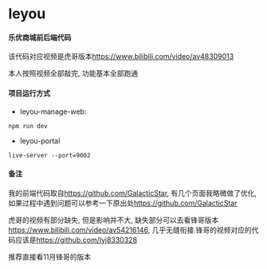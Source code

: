 # leyou
#### 乐优商城前后端代码

该代码对应视频是虎哥版本<https://www.bilibili.com/video/av48309013>

本人按照视频全部敲完, 功能基本全部跑通
#### 项目运行方式

* leyou-manage-web:

``` shell
npm run dev
```

* leyou-portal

``` shell
live-server --port=9002
```
#### 备注

我的前端代码取自<https://github.com/GalacticStar>, 有几个页面我略微做了优化, 如果过程中遇到问题可以参考一下原出处<https://github.com/GalacticStar>

虎哥的视频有部分缺失,  但是影响并不大, 缺失部分可以去看锋哥版本<https://www.bilibili.com/video/av54216146>, 几乎无缝衔接.锋哥的视频对应的代码应该是<https://github.com/lyj8330328>

推荐直接看11月锋哥的版本



  

  



